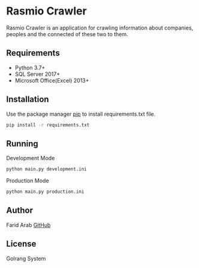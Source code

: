# Rasmio Crawler

Rasmio Crawler is an application for crawling information about companies, peoples and the connected of these two to them.

## Requirements
- Python 3.7+ 
- SQL Server 2017+
- Microsoft Office(Excel) 2013+


## Installation

Use the package manager [pip](https://pip.pypa.io/en/stable/) to install requirements.txt file.

```bash
pip install -r requirements.txt
```

## Running
Development Mode
```bash
python main.py development.ini
```
Production Mode
```bash
python main.py production.ini
```


## Author
Farid Arab [GitHub](https://github.com/FaridFArab/)


## License
Golrang System